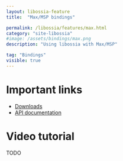 ```yaml
---
layout: libossia-feature
title:  "Max/MSP bindings"

permalink: /libossia/features/max.html
category: "site-libossia"
#image: /assets/bindings/max.png
description: "Using libossia with Max/MSP"

tag: "Bindings"
visible: true
---
```


# Important links

* [Downloads](../download.html#max-binding)
* [API documentation](https://ossia.io/ossia-docs/?plaintext--max)

# Video tutorial

TODO
